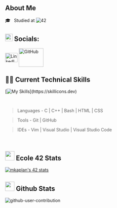 ## About Me

🎓 &nbsp; Studied at ![42](https://img.shields.io/badge/-Ecole-111111?style=flat&logo=42)<br/>

## <img src="https://github.com/TheDudeThatCode/TheDudeThatCode/blob/master/Assets/Earth.gif" width="24px">  Socials: 

<a href="https://www.linkedin.com/in/berkekaplan/" target="blank"><img align="center" src="https://raw.githubusercontent.com/rahuldkjain/github-profile-readme-generator/master/src/images/icons/Social/linked-in-alt.svg" alt="LinkedIn" height="30" width="40" /></a> <a href="https://github.com/berkekaplan" target="blank"><img align="center" src="https://img.shields.io/badge/-GitHub-000000?style=flat&logo=github&logoColor=white" alt="GitHub" height="60" width="80" /></a>

## 🧑‍💻 Current Technical Skills

[![My Skills](https://skillicons.dev/icons?i=c,cpp,bash,vim,vscode,html,css,github,git,)](https://skillicons.dev)

<br>

> Languages - C | C++ | Bash | HTML | CSS

> Tools - Git | GitHub

> IDEs - Vim | Visual Studio | Visual Studio Code

<br>

## <img src="https://media.giphy.com/media/iY8CRBdQXODJSCERIr/giphy.gif" width="30"><b> **Ecole 42 Stats** </b>

<a href="https://profile.intra.42.fr/users/mkaplan"><img src="https://badge.mediaplus.ma/greenbinary/mkaplan?1337Badge=off&UM6P=off" alt="mkaplan's 42 stats" /></a>

## <img src="https://media.giphy.com/media/iY8CRBdQXODJSCERIr/giphy.gif" width="30"><b> Github Stats </b>

![github-user-contribution](https://user-images.githubusercontent.com/58959408/157782696-8bc9ca49-ca61-4ab5-8b83-49c4e76c1a8f.svg)
